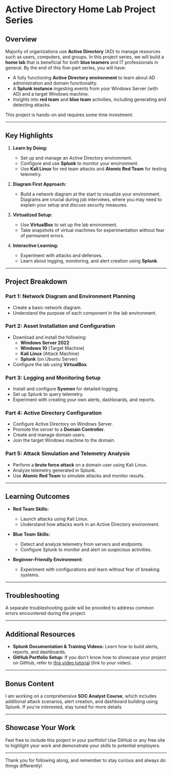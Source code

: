 # Active Directory Home Lab Project Series

## Overview

Majority of organizations use **Active Directory** (AD) to manage resources such as users, computers, and groups. In this project series, we will build a **home lab** that is beneficial for both **blue teamers** and IT professionals in general. By the end of this five-part series, you will have:

- A fully functioning **Active Directory environment** to learn about AD administration and domain functionality.
- A **Splunk instance** ingesting events from your Windows Server (with AD) and a target Windows machine.
- Insights into **red team** and **blue team** activities, including generating and detecting attacks.

This project is hands-on and requires some time investment. 

---

## Key Highlights

1. **Learn by Doing:**
   - Set up and manage an Active Directory environment.
   - Configure and use **Splunk** to monitor your environment.
   - Use **Kali Linux** for red team attacks and **Atomic Red Team** for testing telemetry.

2. **Diagram First Approach:**
   - Build a network diagram at the start to visualize your environment. Diagrams are crucial during job interviews, where you may need to explain your setup and discuss security measures.

3. **Virtualized Setup:**
   - Use **VirtualBox** to set up the lab environment.
   - Take snapshots of virtual machines for experimentation without fear of permanent errors.

4. **Interactive Learning:**
   - Experiment with attacks and defenses.
   - Learn about logging, monitoring, and alert creation using **Splunk**.

---

## Project Breakdown

### **Part 1: Network Diagram and Environment Planning**
- Create a basic network diagram.
- Understand the purpose of each component in the lab environment.

### **Part 2: Asset Installation and Configuration**
- Download and install the following:
  - **Windows Server 2022**
  - **Windows 10** (Target Machine)
  - **Kali Linux** (Attack Machine)
  - **Splunk** (on Ubuntu Server)
- Configure the lab using **VirtualBox**.

### **Part 3: Logging and Monitoring Setup**
- Install and configure **Sysmon** for detailed logging.
- Set up Splunk to query telemetry.
- Experiment with creating your own alerts, dashboards, and reports.

### **Part 4: Active Directory Configuration**
- Configure Active Directory on Windows Server.
- Promote the server to a **Domain Controller**.
- Create and manage domain users.
- Join the target Windows machine to the domain.

### **Part 5: Attack Simulation and Telemetry Analysis**
- Perform a **brute force attack** on a domain user using Kali Linux.
- Analyze telemetry generated in Splunk.
- Use **Atomic Red Team** to simulate attacks and monitor results.

---

## Learning Outcomes

- **Red Team Skills:**
  - Launch attacks using Kali Linux.
  - Understand how attacks work in an Active Directory environment.

- **Blue Team Skills:**
  - Detect and analyze telemetry from servers and endpoints.
  - Configure Splunk to monitor and alert on suspicious activities.

- **Beginner-Friendly Environment:**
  - Experiment with configurations and learn without fear of breaking systems.

---

## Troubleshooting

A separate troubleshooting guide will be provided to address common errors encountered during the project.

---

## Additional Resources

- **Splunk Documentation & Training Videos:** Learn how to build alerts, reports, and dashboards.
- **GitHub Portfolio Setup:** If you don't know how to showcase your project on GitHub, refer to [this video tutorial](#) (link to your video).

---

## Bonus Content

I am working on a comprehensive **SOC Analyst Course**, which includes additional attack scenarios, alert creation, and dashboard building using Splunk. If you're interested, stay tuned for more details.

---

## Showcase Your Work

Feel free to include this project in your portfolio! Use GitHub or any free site to highlight your work and demonstrate your skills to potential employers.

---

Thank you for following along, and remember to stay curious and always do things differently!
